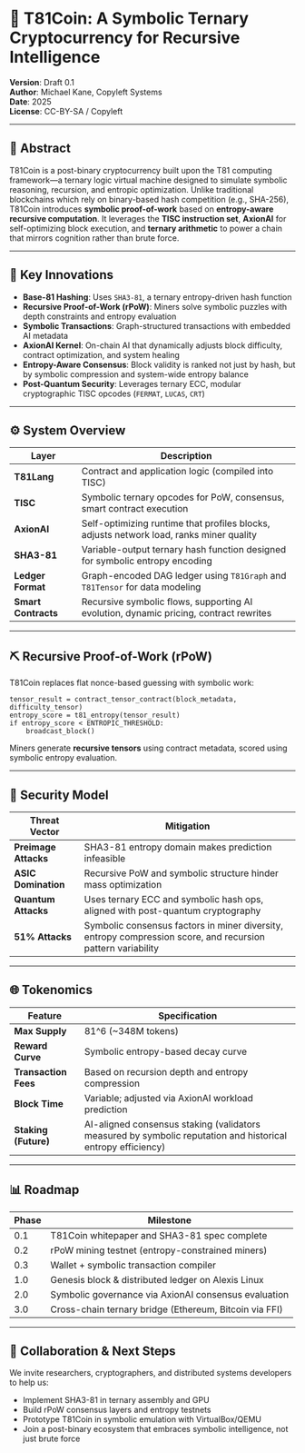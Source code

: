 # 🧠 T81Coin: A Symbolic Ternary Cryptocurrency for Recursive Intelligence

**Version**: Draft 0.1  
**Author**: Michael Kane, Copyleft Systems  
**Date**: 2025  
**License**: CC-BY-SA / Copyleft

---

## 📄 Abstract

T81Coin is a post-binary cryptocurrency built upon the T81 computing framework—a ternary logic virtual machine designed to simulate symbolic reasoning, recursion, and entropic optimization. Unlike traditional blockchains which rely on binary-based hash competition (e.g., SHA-256), T81Coin introduces **symbolic proof-of-work** based on **entropy-aware recursive computation**. It leverages the **TISC instruction set**, **AxionAI** for self-optimizing block execution, and **ternary arithmetic** to power a chain that mirrors cognition rather than brute force.

---

## 🔑 Key Innovations

- **Base-81 Hashing**: Uses `SHA3-81`, a ternary entropy-driven hash function  
- **Recursive Proof-of-Work (rPoW)**: Miners solve symbolic puzzles with depth constraints and entropy evaluation  
- **Symbolic Transactions**: Graph-structured transactions with embedded AI metadata  
- **AxionAI Kernel**: On-chain AI that dynamically adjusts block difficulty, contract optimization, and system healing  
- **Entropy-Aware Consensus**: Block validity is ranked not just by hash, but by symbolic compression and system-wide entropy balance  
- **Post-Quantum Security**: Leverages ternary ECC, modular cryptographic TISC opcodes (`FERMAT`, `LUCAS`, `CRT`)  

---

## ⚙️ System Overview

| Layer            | Description |
|------------------|-------------|
| **T81Lang**      | Contract and application logic (compiled into TISC) |
| **TISC**         | Symbolic ternary opcodes for PoW, consensus, smart contract execution |
| **AxionAI**      | Self-optimizing runtime that profiles blocks, adjusts network load, ranks miner quality |
| **SHA3-81**      | Variable-output ternary hash function designed for symbolic entropy encoding |
| **Ledger Format**| Graph-encoded DAG ledger using `T81Graph` and `T81Tensor` for data modeling |
| **Smart Contracts**| Recursive symbolic flows, supporting AI evolution, dynamic pricing, contract rewrites |

---

## ⛏️ Recursive Proof-of-Work (rPoW)

T81Coin replaces flat nonce-based guessing with symbolic work:

```t81
tensor_result = contract_tensor_contract(block_metadata, difficulty_tensor)
entropy_score = t81_entropy(tensor_result)
if entropy_score < ENTROPIC_THRESHOLD:
    broadcast_block()
```

Miners generate **recursive tensors** using contract metadata, scored using symbolic entropy evaluation.

---

## 🔐 Security Model

| Threat Vector            | Mitigation |
|--------------------------|------------|
| **Preimage Attacks**     | SHA3-81 entropy domain makes prediction infeasible |
| **ASIC Domination**      | Recursive PoW and symbolic structure hinder mass optimization |
| **Quantum Attacks**      | Uses ternary ECC and symbolic hash ops, aligned with post-quantum cryptography |
| **51% Attacks**          | Symbolic consensus factors in miner diversity, entropy compression score, and recursion pattern variability |

---

## 🌐 Tokenomics

| Feature | Specification |
|--------|----------------|
| **Max Supply** | 81^6 (~348M tokens) |
| **Reward Curve** | Symbolic entropy-based decay curve |
| **Transaction Fees** | Based on recursion depth and entropy compression |
| **Block Time** | Variable; adjusted via AxionAI workload prediction |
| **Staking (Future)** | AI-aligned consensus staking (validators measured by symbolic reputation and historical entropy efficiency) |

---

## 📊 Roadmap

| Phase | Milestone |
|-------|-----------|
| 0.1   | T81Coin whitepaper and SHA3-81 spec complete |
| 0.2   | rPoW mining testnet (entropy-constrained miners) |
| 0.3   | Wallet + symbolic transaction compiler |
| 1.0   | Genesis block & distributed ledger on Alexis Linux |
| 2.0   | Symbolic governance via AxionAI consensus evaluation |
| 3.0   | Cross-chain ternary bridge (Ethereum, Bitcoin via FFI) |

---

## 🤝 Collaboration & Next Steps

We invite researchers, cryptographers, and distributed systems developers to help us:
- Implement SHA3-81 in ternary assembly and GPU
- Build rPoW consensus layers and entropy testnets
- Prototype T81Coin in symbolic emulation with VirtualBox/QEMU
- Join a post-binary ecosystem that embraces symbolic intelligence, not just brute force
